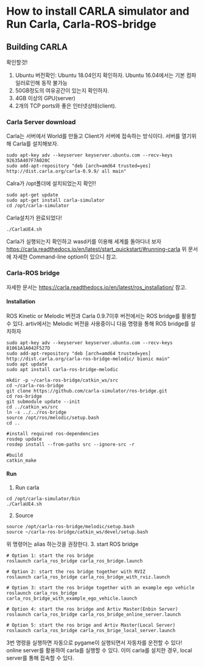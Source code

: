 # How to install CARLA simulator and Run Carla, Carla-ROS-bridge
## Building CARLA
확인할것!
1. Ubuntu 버전확인: Ubuntu 18.04인지 확인하자. Ubuntu 16.04에서는 기본 컴파일러로인해 동작 불가능
2. 50GB정도의 여유공간이 있는지 확인하자.
3. 4GB 이상의 GPU(server)
4. 2개의 TCP ports와 좋은 인터넷상태(client).
### Carla Server download
Carla는 서버에서 World를 만들고 Client가 서버에 접속하는 방식이다. 
서버를 열기위해 Carla를 설치해보자.
```
sudo apt-key adv --keyserver keyserver.ubuntu.com --recv-keys 92635A407F7A020C
sudo add-apt-repository "deb [arch=amd64 trusted=yes] http://dist.carla.org/carla-0.9.9/ all main"
```
Calra가 /opt폴더에 설치되었는지 확인!!
```
sudo apt-get update
sudo apt-get install carla-simulator
cd /opt/carla-simulator
```
Carla설치가 완료되었다!
```
./CarlaUE4.sh
```
Carla가 실행되는지 확인하고 wasd키를 이용해 세계를 돌아다녀 보자
https://carla.readthedocs.io/en/latest/start_quickstart/#running-carla
위 문서에 자세한 Command-line option이 있으니 참고.
### Carla-ROS bridge
자세한 문서는 https://carla.readthedocs.io/en/latest/ros_installation/ 참고.
#### Installation
ROS Kinetic or Melodic 버전과 Carla 0.9.7이후 버전에서는 ROS bridge를 활용할 수 있다.
artiv에서는 Melodic 버전을 사용중이니 다음 명령을 통해 ROS bridge를 설치하자
```
sudo apt-key adv --keyserver keyserver.ubuntu.com --recv-keys 81061A1A042F527D
sudo add-apt-repository "deb [arch=amd64 trusted=yes] http://dist.carla.org/carla-ros-bridge-melodic/ bionic main"
sudo apt update
sudo apt install carla-ros-bridge-melodic

mkdir -p ~/carla-ros-bridge/catkin_ws/src
cd ~/carla-ros-bridge
git clone https://github.com/carla-simulator/ros-bridge.git
cd ros-bridge
git submodule update --init
cd ../catkin_ws/src
ln -s ../../ros-bridge
source /opt/ros/melodic/setup.bash  
cd ..

#install required ros-dependencies
rosdep update
rosdep install --from-paths src --ignore-src -r

#build
catkin_make
```
#### Run

1. Run carla
```
cd /opt/carla-simulator/bin
./CarlaUE4.sh
```
2. Source
```
source /opt/carla-ros-bridge/melodic/setup.bash
source ~/carla-ros-bridge/catkin_ws/devel/setup.bash
```
위 명령어는 alias 하는것을 권장한다.
3. start ROS bridge
```
# Option 1: start the ros bridge
roslaunch carla_ros_bridge carla_ros_bridge.launch

# Option 2: start the ros bridge together with RVIZ
roslaunch carla_ros_bridge carla_ros_bridge_with_rviz.launch

# Option 3: start the ros bridge together with an example ego vehicle
roslaunch carla_ros_bridge carla_ros_bridge_with_example_ego_vehicle.launch

# Option 4: start the ros bridge and Artiv Master(Enbin Server)
roslaunch carla_ros_bridge carla_ros_bridge_online_server.launch

# Option 5: start the ros brige and Artiv Master(Local Server)
roslaunch carla_ros_bridge carla_ros_brige_local_server.launch

```
3번 명령을 실행하면 자동으로 pygame이 실행되면서 자동차를 운전할 수 있다!
online server를 활용하여 carla를 실행할 수 있다. 
이미 carla를 설치한 경우, local server를 통해 접속할 수 있다. 


